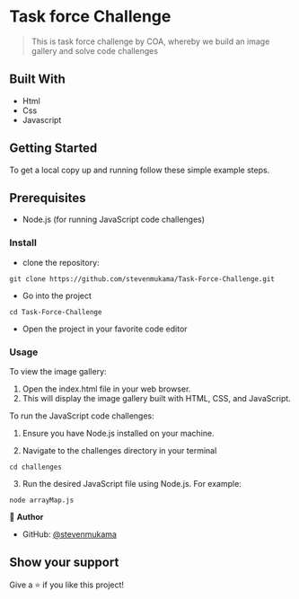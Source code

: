 # Task force Challenge

> This is task force challenge by COA, whereby we build an image gallery and solve code challenges

## Built With

- Html
- Css
- Javascript

## Getting Started

To get a local copy up and running follow these simple example steps.

## Prerequisites

- Node.js (for running JavaScript code challenges)

### Install

- clone the repository:

`git clone https://github.com/stevenmukama/Task-Force-Challenge.git`

- Go into the project

`cd Task-Force-Challenge`

- Open the project in your favorite code editor

### Usage

To view the image gallery:

1. Open the index.html file in your web browser.
2. This will display the image gallery built with HTML, CSS, and JavaScript.

To run the JavaScript code challenges:

1. Ensure you have Node.js installed on your machine.

2. Navigate to the challenges directory in your terminal

`cd challenges`

3. Run the desired JavaScript file using Node.js. For example:

`node arrayMap.js`

👤 **Author**

- GitHub: [@stevenmukama](https://github.com/stevenmukama)

## Show your support

Give a ⭐️ if you like this project!
